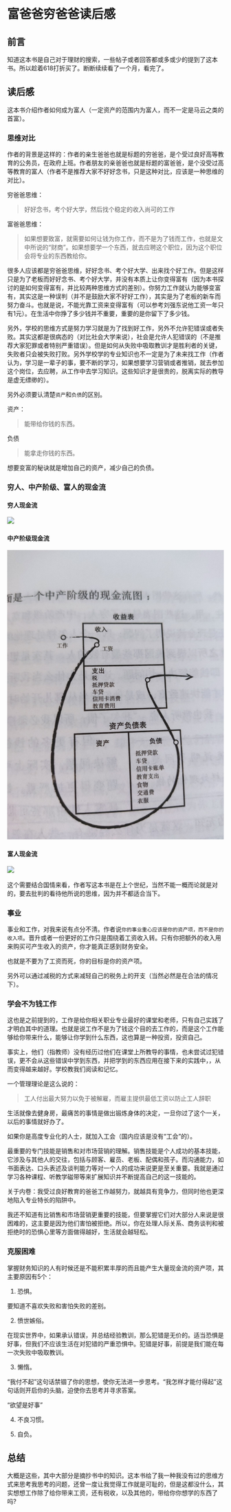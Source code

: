 # 富爸爸穷爸爸读后感

## 前言

知道这本书是自己对于理财的搜索，一些帖子或者回答都或多或少的提到了这本书。所以趁着618打折买了。断断续续看了一个月，看完了。

## 读后感

这本书介绍作者如何成为富人（一定资产的范围内为富人，而不一定是马云之类的首富）。
### 思维对比
作者的背景是这样的：作者的亲生爸爸也就是标题的穷爸爸，是个受过良好高等教育的公务员，在政府上班。作者朋友的亲爸爸也就是标题的富爸爸，是个没受过高等教育的富人（作者不是推荐大家不好好念书，只是这种对比，应该是一种思维的对比）。

穷爸爸思维：

> 好好念书，考个好大学，然后找个稳定的收入尚可的工作

富爸爸思维：

> 如果想要致富，就需要如何让钱为你工作，而不是为了钱而工作，也就是文中所说的“财商”。如果想要学一个东西，就去应聘这个职位，因为这个职位会将专业的东西教给你。

很多人应该都是穷爸爸思维，好好念书、考个好大学、出来找个好工作。但是这样只是为了老板而好好念书、考个好大学，并没有本质上让你变得富有（因为本书探讨的是如何变得富有，并比较两种思维方式的差别）。你努力工作就认为能够变富有，其实这是一种误判（并不是鼓励大家不好好工作），其实是为了老板的新车而努力奋斗。也就是说，不能光靠工资来变得富有（可以参考刘强东说他工资一年只有1元）。在生活中你挣了多少钱并不重要，重要的是你留下了多少钱。

另外，学校的思维方式是努力学习就是为了找到好工作，另外不允许犯错误或者失败。其实这都是很病态的（对比社会大学来说），社会是允许人犯错误的（不是推荐大家犯罪或者特别严重错误）。但是如何从失败中吸取教训才是胜利者的关键，失败者只会被失败打败。另外学校学的专业知识也不一定是为了未来找工作（作者认为，学习是一辈子的事，要不断的学习，如果想要学习营销或者推销，就去参加这个岗位，去应聘，从工作中去学习知识。这些知识才是很贵的，脱离实际的教导是虚无缥缈的）。

另外必须要认清楚`资产`和`负债`的区别。

资产：

> 能带给你钱的东西。

负债

> 能拿走你钱的东西。

想要变富的秘诀就是增加自己的资产，减少自己的负债。

### 穷人、中产阶级、富人的现金流

#### 穷人现金流

![](../image/37.jpg)

#### 中产阶级现金流

![](../image/38.jpg)

#### 富人现金流

![](../image/39.jpg)



这个需要结合国情来看，作者写这本书是在上个世纪，当然不能一概而论就是对的，要去批判的看待他所说的思维，因为并不都适合当下。

### 事业

事业和工作，对我来说有点分不清。作者说`你的事业重心应该是你的资产项，而不是你的收入项`。晋升或者一份更好的工作只是围绕着工资收入转。只有你把额外的收入用来购买可产生收入的资产，你才能真正感到财务安全。

也就是不要为了工资而死，你的目标是你的资产项。

另外可以通过减税的方式来减轻自己的税务上的开支（当然必然是在合法的情况下）。

### 学会不为钱工作

这也是之前提到的，工作是给你相关职业专业最好的课堂和老师，只有自己实践了才明白其中的道理。也就是说工作不是为了钱这个目的去工作的，而是这个工作能够给你带来什么，能够让你学到什么东西，这也算是一种投资，投资自己。

事实上，他们（指教师）没有经历过他们在课堂上所教导的事情，也未尝试过犯错误，更不会从这些错误中学到东西，并把学到的东西应用在接下来的实践中，，从而变得越来越好。学校教我们阅读和记忆。

一个管理理论是这么说的：

> 工人付出最大努力以免于被解雇，而雇主提供最低工资以防止工人辞职

生活就像去健身房，最痛苦的事情是做出锻炼身体的决定，一旦你过了这个一关，以后的事情就好办了。

如果你是高度专业化的人士，就加入工会（国内应该是没有“工会”的）。

最重要的专门技能是销售和对市场营销的理解。销售技能是个人成功的基本技能，它涉及与其他人的交往，包括与顾客、雇员、老板、配偶和孩子。而沟通能力，如书面表达、口头表述及谈判能力等对一个人的成功来说更是至关重要。我就是通过学习各种课程、听教学磁带等来扩展知识并不断提高自己的这一技能的。

关于内卷：我受过良好教育的爸爸工作越努力，就越具有竞争力，但同时他也更深地陷入专业特长的陷阱中。

我还不知道有比销售和市场营销更重要的技能，但要掌握它们对大部分人来说是很困难的，这主要是因为他们害怕被拒绝。所以，你在处理人际关系、商务谈判和被拒绝时的恐惧心里等方面做得越好，生活就会越轻松。

### 克服困难

掌握财务知识的人有时候还是不能积累丰厚的而且能产生大量现金流的资产项，其主要原因有5个：

1. 恐惧。

要知道不喜欢失败和害怕失败的差别。

2. 愤世嫉俗。

在现实世界中，如果承认错误，并总结经验教训，那么犯错是无价的。适当恐惧是好事，但我们不应该生活在对犯错的严重恐惧中。犯错是好事，前提是我们能在每一次失败中吸取教训。

3. 懒惰。

“我付不起”这句话禁锢了你的思想，使你无法进一步思考。“我怎样才能付得起”这句话则开启你的头脑，迫使你去思考并寻求答案。

“欲望是好事”

4. 不良习惯。

5. 自负。

## 总结

大概是这些，其中大部分是摘抄书中的知识。这本书给了我一种我没有过的思维方式来思考我思考的问题，还曾一度让我觉得工作就是可耻的，但是这都没什么，其实想想工作除了给你带来工资，还有税收，以及其他的，带给你你想学的东西了吗?